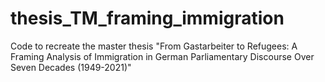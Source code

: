 # thesis_TM_framing_immigration
Code to recreate the master thesis "From Gastarbeiter to Refugees: A Framing Analysis of Immigration in German Parliamentary Discourse Over Seven Decades (1949-2021)"
